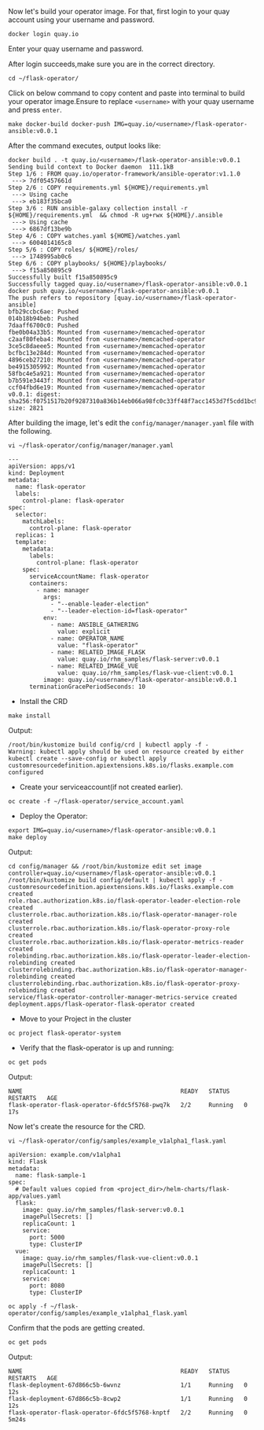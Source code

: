 
Now let's build your operator image. For that, first login to your quay account using your username and password.
```execute
docker login quay.io
```
Enter your quay username and password. 

After login succeeds,make sure you are in the correct directory.
```execute
cd ~/flask-operator/
```
Click on below command to copy content and paste into terminal to build your operator image.Ensure to replace `<username>` with your quay username and press `enter`.
```copycommand
make docker-build docker-push IMG=quay.io/<username>/flask-operator-ansible:v0.0.1
```

After the command executes, output looks like:

```
docker build . -t quay.io/<username>/flask-operator-ansible:v0.0.1
Sending build context to Docker daemon  111.1kB
Step 1/6 : FROM quay.io/operator-framework/ansible-operator:v1.1.0
 ---> 7df05457661d
Step 2/6 : COPY requirements.yml ${HOME}/requirements.yml
 ---> Using cache
 ---> eb183f35bca0
Step 3/6 : RUN ansible-galaxy collection install -r ${HOME}/requirements.yml  && chmod -R ug+rwx ${HOME}/.ansible
 ---> Using cache
 ---> 6867df13be9b
Step 4/6 : COPY watches.yaml ${HOME}/watches.yaml
 ---> 6004014165c8
Step 5/6 : COPY roles/ ${HOME}/roles/
 ---> 1748995ab0c6
Step 6/6 : COPY playbooks/ ${HOME}/playbooks/
 ---> f15a850895c9
Successfully built f15a850895c9
Successfully tagged quay.io/<username>/flask-operator-ansible:v0.0.1
docker push quay.io/<username>/flask-operator-ansible:v0.0.1
The push refers to repository [quay.io/<username>/flask-operator-ansible]
bfb29ccbc6ae: Pushed
014b18b94beb: Pushed
7daaff6700c0: Pushed
fbe0b04a33b5: Mounted from <username>/memcached-operator
c2aaf80feba4: Mounted from <username>/memcached-operator
3ce5c8daeee5: Mounted from <username>/memcached-operator
bcfbc13e284d: Mounted from <username>/memcached-operator
4896ceb27210: Mounted from <username>/memcached-operator
be4915305992: Mounted from <username>/memcached-operator
58fbc4e5a921: Mounted from <username>/memcached-operator
b7b591e3443f: Mounted from <username>/memcached-operator
ccf04fbd6e19: Mounted from <username>/memcached-operator
v0.0.1: digest: sha256:f0751517b20f9287310a836b14eb066a98fc0c33ff48f7acc1453d7f5cdd1bc9 size: 2821

```

After building the image, let's edit the `config/manager/manager.yaml` file with the following. 

```execute
vi ~/flask-operator/config/manager/manager.yaml
```
```
---
apiVersion: apps/v1
kind: Deployment
metadata:
  name: flask-operator  
  labels:
    control-plane: flask-operator
spec:
  selector:
    matchLabels:
      control-plane: flask-operator
  replicas: 1
  template:
    metadata:
      labels:
        control-plane: flask-operator
    spec:
      serviceAccountName: flask-operator
      containers:
        - name: manager
          args:
            - "--enable-leader-election"
            - "--leader-election-id=flask-operator"
          env:
            - name: ANSIBLE_GATHERING
              value: explicit
            - name: OPERATOR_NAME
              value: "flask-operator"
            - name: RELATED_IMAGE_FLASK
              value: quay.io/rhm_samples/flask-server:v0.0.1
            - name: RELATED_IMAGE_VUE
              value: quay.io/rhm_samples/flask-vue-client:v0.0.1
          image: quay.io/<username>/flask-operator-ansible:v0.0.1
      terminationGracePeriodSeconds: 10
```

* Install the CRD
```execute
make install
```
Output:
```
/root/bin/kustomize build config/crd | kubectl apply -f -
Warning: kubectl apply should be used on resource created by either kubectl create --save-config or kubectl apply
customresourcedefinition.apiextensions.k8s.io/flasks.example.com configured

```
* Create your serviceaccount(if not created earlier).
```execute
oc create -f ~/flask-operator/service_account.yaml
```
* Deploy the Operator:
```execute
export IMG=quay.io/<username>/flask-operator-ansible:v0.0.1
make deploy
```
Output:
```
cd config/manager && /root/bin/kustomize edit set image controller=quay.io/<username>/flask-operator-ansible:v0.0.1
/root/bin/kustomize build config/default | kubectl apply -f -
customresourcedefinition.apiextensions.k8s.io/flasks.example.com created
role.rbac.authorization.k8s.io/flask-operator-leader-election-role created
clusterrole.rbac.authorization.k8s.io/flask-operator-manager-role created
clusterrole.rbac.authorization.k8s.io/flask-operator-proxy-role created
clusterrole.rbac.authorization.k8s.io/flask-operator-metrics-reader created
rolebinding.rbac.authorization.k8s.io/flask-operator-leader-election-rolebinding created
clusterrolebinding.rbac.authorization.k8s.io/flask-operator-manager-rolebinding created
clusterrolebinding.rbac.authorization.k8s.io/flask-operator-proxy-rolebinding created
service/flask-operator-controller-manager-metrics-service created
deployment.apps/flask-operator-flask-operator created

```

* Move to your Project in the cluster
```execute
oc project flask-operator-system
```
* Verify that the flask-operator is up and running:
```execute
oc get pods
```
Output:
```
NAME                                             READY   STATUS    RESTARTS   AGE
flask-operator-flask-operator-6fdc5f5768-pwq7k   2/2     Running   0          17s
```
Now let's create the resource for the CRD.
```execute
vi ~/flask-operator/config/samples/example_v1alpha1_flask.yaml
```
```
apiVersion: example.com/v1alpha1
kind: Flask
metadata:
  name: flask-sample-1
spec:
  # Default values copied from <project_dir>/helm-charts/flask-app/values.yaml
  flask:
    image: quay.io/rhm_samples/flask-server:v0.0.1
    imagePullSecrets: []
    replicaCount: 1
    service:
      port: 5000
      type: ClusterIP
  vue:
    image: quay.io/rhm_samples/flask-vue-client:v0.0.1
    imagePullSecrets: []
    replicaCount: 1
    service:
      port: 8080
      type: ClusterIP
```
```execute
oc apply -f ~/flask-operator/config/samples/example_v1alpha1_flask.yaml
```

Confirm that the pods are getting created.
```execute
oc get pods
```
Output:
```
NAME                                             READY   STATUS    RESTARTS   AGE
flask-deployment-67d866c5b-6wvnz                 1/1     Running   0          12s
flask-deployment-67d866c5b-8cwp2                 1/1     Running   0          12s
flask-operator-flask-operator-6fdc5f5768-knptf   2/2     Running   0          5m24s
```

